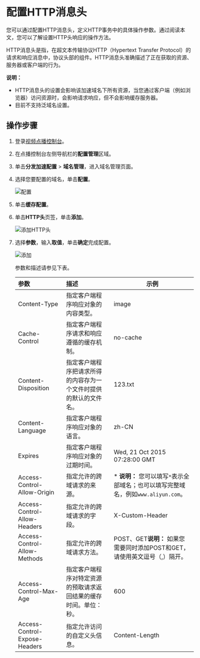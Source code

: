 # 配置HTTP消息头

您可以通过配置HTTP消息头，定义HTTP事务中的具体操作参数。通过阅读本文，您可以了解设置HTTP头响应的操作方法。

HTTP消息头是指，在超文本传输协议HTTP（Hypertext Transfer Protocol）的请求和响应消息中，协议头部的组件。HTTP消息头准确描述了正在获取的资源、服务器或客户端的行为。

**说明：**

-   HTTP消息头的设置会影响该加速域名下所有资源，当您通过客户端（例如浏览器）访问资源时，会影响请求响应，但不会影响缓存服务器。
-   目前不支持泛域名设置。

## 操作步骤

1.  登录[视频点播控制台](https://vod.console.aliyun.com/)。

2.  在点播控制台左侧导航栏的**配置管理**区域。

3.  单击**分发加速配置** \> **域名管理**，进入域名管理页面。

4.  选择您要配置的域名，单击**配置**。

    ![配置](https://static-aliyun-doc.oss-accelerate.aliyuncs.com/assets/img/zh-CN/1277415061/p180549.png)

5.  单击**缓存配置**。

6.  单击**HTTP头**页签，单击**添加**。

    ![添加HTTP头](https://static-aliyun-doc.oss-accelerate.aliyuncs.com/assets/img/zh-CN/7928415061/p181565.png)

7.  选择**参数**，输入**取值**，单击**确定**完成配置。

    ![添加](https://static-aliyun-doc.oss-accelerate.aliyuncs.com/assets/img/zh-CN/7928415061/p181590.png)

    参数和描述请参见下表。

    |参数|描述|示例|
    |:-|:-|--|
    |Content-Type|指定客户端程序响应对象的内容类型。|image|
    |Cache-Control|指定客户端程序请求和响应遵循的缓存机制。|no-cache|
    |Content-Disposition|指定客户端程序把请求所得的内容存为一个文件时提供的默认的文件名。|123.txt|
    |Content-Language|指定客户端程序响应对象的语言。|zh-CN|
    |Expires|指定客户端程序响应对象的过期时间。|Wed, 21 Oct 2015 07:28:00 GMT|
    |Access-Control-Allow-Origin|指定允许的跨域请求的来源。|\* **说明：** 您可以填写`*`表示全部域名；也可以填写完整域名，例如`www.aliyun.com`。 |
    |Access-Control-Allow-Headers|指定允许的跨域请求的字段。|X-Custom-Header|
    |Access-Control-Allow-Methods|指定允许的跨域请求方法。|POST、GET**说明：** 如果您需要同时添加POST和GET，请使用英文逗号（,）隔开。 |
    |Access-Control-Max-Age|指定客户端程序对特定资源的预取请求返回结果的缓存时间。单位：秒。|600|
    |Access-Control-Expose-Headers|指定允许访问的自定义头信息。|Content-Length|


